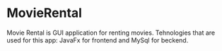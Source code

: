 <h1>MovieRental</h1>
Movie Rental is GUI application for renting movies.
Tehnologies that are used for this app: JavaFx for frontend and MySql for beckend.

